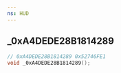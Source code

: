 ```yaml
---
ns: HUD
---
```

## _0xA4DEDE28B1814289

```c
// 0xA4DEDE28B1814289 0x52746FE1
void _0xA4DEDE28B1814289();
```



